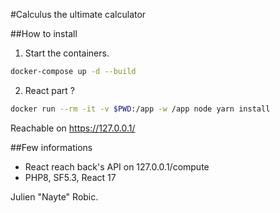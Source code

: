 #Calculus the ultimate calculator

##How to install
1. Start the containers.
```bash
docker-compose up -d --build
```
2. React part ?
```bash
docker run --rm -it -v $PWD:/app -w /app node yarn install
```

Reachable on https://127.0.0.1/

##Few informations
* React reach back's API on 127.0.0.1/compute
* PHP8, SF5.3, React 17

Julien "Nayte" Robic.